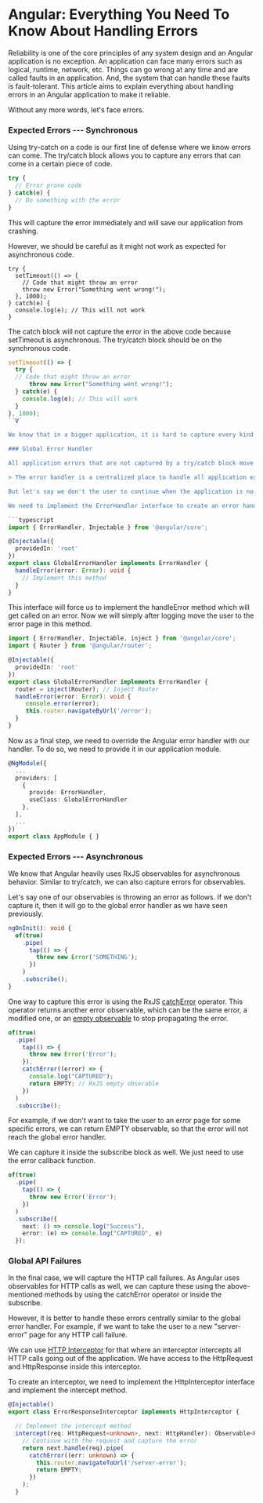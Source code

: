 Angular: Everything You Need To Know About Handling Errors
==========================================================

Reliability is one of the core principles of any system design and an Angular application is no exception. An application can face many errors such as logical, runtime, network, etc. Things can go wrong at any time and are called faults in an application. And, the system that can handle these faults is fault-tolerant. This article aims to explain everything about handling errors in an Angular application to make it reliable.

Without any more words, let's face errors.

### Expected Errors --- Synchronous

Using try-catch on a code is our first line of defense where we know errors can come. The try/catch block allows you to capture any errors that can come in a certain piece of code.

```javascript
try {
  // Error prone code
} catch(e) {
  // Do something with the error
}
```

This will capture the error immediately and will save our application from crashing.

However, we should be careful as it might not work as expected for asynchronous code.

```
try {
  setTimeout(() => {
    // Code that might throw an error
    throw new Error("Something went wrong!");
  }, 1000);
} catch(e) {
  console.log(e); // This will not work
}
```

The catch block will not capture the error in the above code because setTimeout is asynchronous. The try/catch block should be on the synchronous code.

```typescript
setTimeout(() => {
  try {
  // Code that might throw an error
      throw new Error("Something went wrong!");
  } catch(e) {
    console.log(e); // This will work
  }
}, 1000);
``V`

We know that in a bigger application, it is hard to capture every kind of error using a try/catch block as there are many edge cases. Then how to avoid a crash in this case?

### Global Error Handler

All application errors that are not captured by a try/catch block move up and are captured by the Angular [Error Handler](https://angular.io/api/core/ErrorHandler). By default, this error handler will simply log the error to the console.

> The error handler is a centralized place to handle all application exceptions.

But let's say we don't the user to continue when the application is no longer in a working state. We want to take the user to an error page after logging the error. To achieve this, we can replace the default error handler with our custom error handler.

We need to implement the ErrorHandler interface to create an error handler.

```typescript
import { ErrorHandler, Injectable } from '@angular/core';

@Injectable({
  providedIn: 'root'
})
export class GlobalErrorHandler implements ErrorHandler {
  handleError(error: Error): void {
    // Implement this method
  }
}
```

This interface will force us to implement the handleError method which will get called on an error. Now we will simply after logging move the user to the error page in this method.

```typescript
import { ErrorHandler, Injectable, inject } from '@angular/core';
import { Router } from '@angular/router';

@Injectable({
  providedIn: 'root'
})
export class GlobalErrorHandler implements ErrorHandler {
  router = inject(Router); // Inject Router
  handleError(error: Error): void {
     console.error(error);
     this.router.navigateByUrl('/error');
  }
}
```

Now as a final step, we need to override the Angular error handler with our handler. To do so, we need to provide it in our application module.

```typescript
@NgModule({
  ...
  providers: [
    {
      provide: ErrorHandler,
      useClass: GlobalErrorHandler
    },
  ],
  ...
})
export class AppModule { }
```

### Expected Errors --- Asynchronous

We know that Angular heavily uses RxJS observables for asynchronous behavior. Similar to try/catch, we can also capture errors for observables.

Let's say one of our observables is throwing an error as follows. If we don't capture it, then it will go to the global error handler as we have seen previously.

```typescript
ngOnInit(): void {
  of(true)
    .pipe(
      tap(() => {
        throw new Error('SOMETHING');
      })
    )
    .subscribe();
}
```

One way to capture this error is using the RxJS [catchError](https://rxjs.dev/api/operators/catchError) operator. This operator returns another error observable, which can be the same error, a modified one, or an [empty observable](https://rxjs.dev/api/index/const/EMPTY) to stop propagating the error.

```typescript
of(true)
  .pipe(
    tap(() => {
      throw new Error('Error');
    }),
    catchError((error) => {
      console.log("CAPTURED");
      return EMPTY; // RxJS empty obserable
    })
  )
  .subscribe();
```

For example, if we don't want to take the user to an error page for some specific errors, we can return EMPTY observable, so that the error will not reach the global error handler.

We can capture it inside the subscribe block as well. We just need to use the error callback function.

```typescript
of(true)
  .pipe(
    tap(() => {
      throw new Error('Error');
    })
  )
  .subscribe({
    next: () => console.log("Success"),
    error: (e) => console.log("CAPTURED", e)
  });
```

### Global API Failures

In the final case, we will capture the HTTP call failures. As Angular uses observables for HTTP calls as well, we can capture these using the above-mentioned methods by using the catchError operator or inside the subscribe.

However, it is better to handle these errors centrally similar to the global error handler. For example, if we want to take the user to a new "server-error" page for any HTTP call failure.

We can use [HTTP Interceptor](https://angular.io/api/common/http/HttpInterceptor) for that where an interceptor intercepts all HTTP calls going out of the application. We have access to the HttpRequest and HttpResponse inside this interceptor.

To create an interceptor, we need to implement the HttpInterceptor interface and implement the intercept method.

```typescript
@Injectable()
export class ErrorResponseInterceptor implements HttpInterceptor {

  // Implement the intercept method
  intercept(req: HttpRequest<unknown>, next: HttpHandler): Observable<HttpEvent<unknown>> {
    // Continue with the request and capture the error
    return next.handle(req).pipe(
      catchError((err: unknown) => {
        this.router.navigateToUrl('/server-error');
        return EMPTY;
      })
    );
  }
```